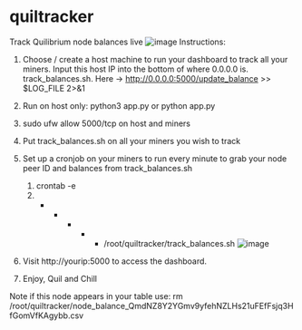# quiltracker
 Track Quilibrium node balances live
![image](https://github.com/user-attachments/assets/90d6e615-d490-48fb-8e57-22db24525cc3)
Instructions:
1. Choose / create a host machine to run your dashboard to track all your miners. Input this host IP into the bottom of where 0.0.0.0 is. track_balances.sh. Here -> http://0.0.0.0:5000/update_balance >> $LOG_FILE 2>&1
2. Run on host only: python3 app.py or python app.py
3. sudo ufw allow 5000/tcp on host and miners
4. Put track_balances.sh on all your miners you wish to track
5. Set up a cronjob on your miners to run every minute to grab your node peer ID and balances from track_balances.sh
    1. crontab -e
    2. * * * * * /root/quiltracker/track_balances.sh ![image](https://github.com/user-attachments/assets/70e2eb34-b5bd-4ffb-8804-661c1fd600a0)

6. Visit http://yourip:5000 to access the dashboard.
7. Enjoy, Quil and Chill

Note if this node appears in your table use: rm /root/quiltracker/node_balance_QmdNZ8Y2YGmv9yfehNZLHs21uFEfFsjq3HfGomVfKAgybb.csv 
               
